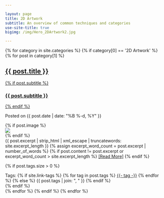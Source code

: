 ```yaml
---

layout: page
title: 2D Artwork
subtitle: An overview of common techniques and categories
use-site-title: true
bigimg: /img/Hero_2DArtwork2.jpg

---
```


<div class="posts-list">

{% for category in site.categories %}
{% if category[0] == '2D Artwork' %}
{% for post in category[1] %}

 <article class="post-preview">
   <a href="{{ post.url | prepend: site.baseurl }}">
  <h2 class="post-title">{{ post.title }}</h2>

  {% if post.subtitle %}
  <h3 class="post-subtitle">
    {{ post.subtitle }}
  </h3>
  {% endif %}
   </a>

   <p class="post-meta">
     Posted on {{ post.date | date: "%B %-d, %Y" }}
   </p>

   <div class="post-entry-container">
     {% if post.image %}
     <div class="post-image">
       <a href="{{ post.url | prepend: site.baseurl }}">
         <img src="{{ post.image }}">
       </a>
     </div>
     {% endif %}
     <div class="post-entry">
       {{ post.excerpt | strip_html | xml_escape | truncatewords: site.excerpt_length }}
       {% assign excerpt_word_count = post.excerpt | number_of_words %}
       {% if post.content != post.excerpt or excerpt_word_count > site.excerpt_length %}
         <a href="{{ post.url | prepend: site.baseurl }}" class="post-read-more">[Read&nbsp;More]</a>
       {% endif %}
     </div>
   </div>

   {% if post.tags.size > 0 %}
   <div class="blog-tags">
     Tags:
     {% if site.link-tags %}
     {% for tag in post.tags %}
     <a href="{{ site.baseurl }}/tags#{{- tag -}}">{{- tag -}}</a>
     {% endfor %}
     {% else %}
       {{ post.tags | join: ", " }}
     {% endif %}
   </div>
   {% endif %}

  </article>
  {% endfor %}
 {% endif %}
 {% endfor %}

</div>

